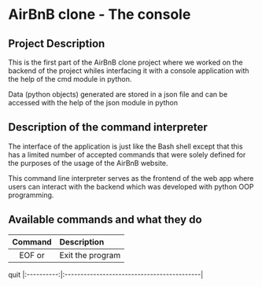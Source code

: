 #  AirBnB clone - The console

## Project Description

This is the first part of the AirBnB clone project where we worked on the backend of the project whiles interfacing it with a console application with the help of the cmd module in python.

Data (python objects) generated are stored in a json file and can be accessed with the help of the json module in python

## Description of the command interpreter

The interface of the application is just like the Bash shell except that this has a limited number of accepted commands that were solely defined for the purposes of the usage of the AirBnB website.

This command line interpreter serves as the frontend of the web app where users can interact with the backend which was developed with python OOP programming.

## Available commands and what they do

| Command    |              Description                   |
|:----------:|:-------------------------------------------|
| EOF or     |  Exit the program                          |
  quit
|:----------:|:-------------------------------------------|

